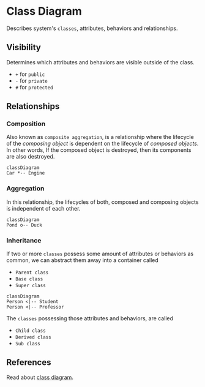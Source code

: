# Class Diagram

Describes system's `classes`, attributes, behaviors and relationships.

## Visibility

Determines which attributes and behaviors are visible outside of the class.

- `+` for `public`
- `-` for `private`
- `#` for `protected`

## Relationships

### Composition

Also known as `composite aggregation`, is a relationship where the lifecycle of the _composing object_ is dependent on the lifecycle of _composed objects_.  
In other words, If the composed object is destroyed, then its components are also destroyed.

```mermaid
classDiagram
Car *-- Engine
```

### Aggregation

In this relationship, the lifecycles of both, composed and composing objects is independent of each other.

```mermaid
classDiagram
Pond o-- Duck
```

### Inheritance

If two or more `classes` possess some amount of attributes or behaviors as common, we can abstract them away into a container called

- `Parent class`
- `Base class`
- `Super class`

```mermaid
classDiagram
Person <|-- Student
Person <|-- Professor
```

The `classes` possessing those attributes and behaviors, are called

- `Child class`
- `Derived class`
- `Sub class`

## References

Read about [class diagram](https://en.wikipedia.org/wiki/Class_diagram).